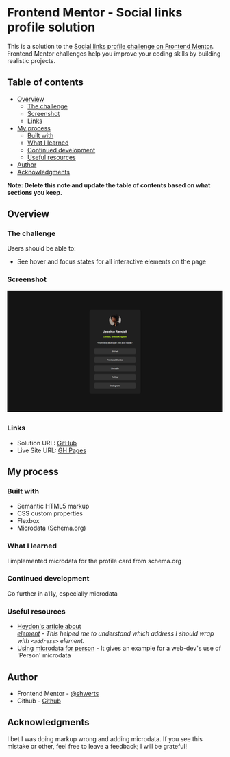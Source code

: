 # Frontend Mentor - Social links profile solution

This is a solution to the [Social links profile challenge on Frontend Mentor](https://www.frontendmentor.io/challenges/social-links-profile-UG32l9m6dQ). Frontend Mentor challenges help you improve your coding skills by building realistic projects. 

## Table of contents

- [Overview](#overview)
  - [The challenge](#the-challenge)
  - [Screenshot](#screenshot)
  - [Links](#links)
- [My process](#my-process)
  - [Built with](#built-with)
  - [What I learned](#what-i-learned)
  - [Continued development](#continued-development)
  - [Useful resources](#useful-resources)
- [Author](#author)
- [Acknowledgments](#acknowledgments)

**Note: Delete this note and update the table of contents based on what sections you keep.**

## Overview

### The challenge

Users should be able to:

- See hover and focus states for all interactive elements on the page

### Screenshot

![](solution.png)

### Links

- Solution URL: [GitHub](https://github.com/shwerts/social-links-profile-main)
- Live Site URL: [GH Pages](https://shwerts.github.io/social-links-profile-main/)

## My process

### Built with

- Semantic HTML5 markup
- CSS custom properties
- Flexbox
- Microdata (Schema.org)

### What I learned

I implemented microdata for the profile card from schema.org

### Continued development

Go further in a11y, especially microdata

### Useful resources

- [Heydon's article about <address> element](https://heydonworks.com/article/the-address-element/) - This helped me to understand which address I should wrap with `<address>` element.
- [Using microdata for person](https://www.antoniogioia.com/how-to-use-microdata-person) - It gives an example for a web-dev's use of 'Person' microdata

## Author

- Frontend Mentor - [@shwerts](https://www.frontendmentor.io/profile/shwerts)
- Github - [Github](https://github.com/shwerts)

## Acknowledgments

I bet I was doing markup wrong and adding microdata. If you see this mistake or other, feel free to leave a feedback; I will be grateful!
